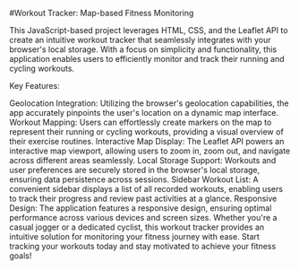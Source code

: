 #Workout Tracker: Map-based Fitness Monitoring

This JavaScript-based project leverages HTML, CSS, and the Leaflet API to create an intuitive workout tracker that seamlessly integrates with your browser's local storage. With a focus on simplicity and functionality, this application enables users to efficiently monitor and track their running and cycling workouts.

Key Features:

Geolocation Integration: Utilizing the browser's geolocation capabilities, the app accurately pinpoints the user's location on a dynamic map interface.
Workout Mapping: Users can effortlessly create markers on the map to represent their running or cycling workouts, providing a visual overview of their exercise routines.
Interactive Map Display: The Leaflet API powers an interactive map viewport, allowing users to zoom in, zoom out, and navigate across different areas seamlessly.
Local Storage Support: Workouts and user preferences are securely stored in the browser's local storage, ensuring data persistence across sessions.
Sidebar Workout List: A convenient sidebar displays a list of all recorded workouts, enabling users to track their progress and review past activities at a glance.
Responsive Design: The application features a responsive design, ensuring optimal performance across various devices and screen sizes.
Whether you're a casual jogger or a dedicated cyclist, this workout tracker provides an intuitive solution for monitoring your fitness journey with ease. Start tracking your workouts today and stay motivated to achieve your fitness goals!
